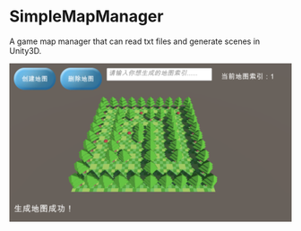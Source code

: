 # SimpleMapManager
A game map manager that can read txt files and generate scenes in Unity3D.

![demo](demo.png)
